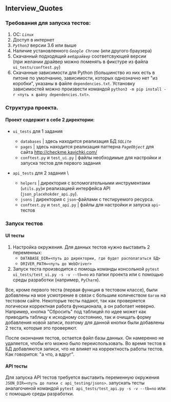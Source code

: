 ## Interview_Quotes

### Требования для запуска тестов:
1. ОС: *`Linux`* 
2. Доступ в интернет
3. *`Python3`* версии 3.6 или выше 
4. Наличие установленного *`Google Chrome`* (или другого браузера)
5. Скачанный подходящий *`вебдрайвер`* соответсвующей версии \
(при желании драйвер можно поменять в фикстуре из файла `ui_tests/conftest.py`)
6. Скачанные зависимости для Python (большинство из них есть в питоне по умолчанию, 
зависимости, которых однозначно нет "из коробки", указаны в файле `dependencies.txt`.
Установку зависимостей можно произвести командой `python3 -m pip install -r <путь к файлу dependencies.txt>`.


### Структура проекта.

#### Проект содержит в себе 2 директории:

- `ui_tests` для 1 задания    
   + `databases` | здесь находится реализация БД *`SQLite`* 
   + `pages`     | здесь находится реализация паттерна *`PageObject`* для  сайта  http://checkme.kavichki.com/
   + `conftest.py` и `test_ui.py` | файлы необходимые для настройки и запуска тестов для первого задания
   

- `api_tests`  для 2 задания \
   + `helpers` | директория с вспомогательными инструментами (`utils.py`)и реализацией интерфейса API (`json_placehokder_api.py`).
   + `jsons`   | директория с `json`-файлами c тестируемого ресурса.
   + `conftest.py` и `test_api.py` | файлы для настройки и запуска `api`-тестов
   
### Запуск тестов

#### UI тесты
1. Настройка окружения. 
    Для данных тестов нужно выставить 2 переменных:
    - `DATABASE_DIR=<путь до директории, где будет располагаться БД>`  
    - `DRIVER_PATH=<путь до WebDriver>`
2. Запуск теста производится с помощь команды консольной `pytest ui_tests/test_ui.py -s -v --tb=no` из папки проекта или с помощью среды разработки (например, `PyCharm`).

Все, кроме первого теста (первая функция в тестовом классе), были добавлены на мое усмотрение в связи с большим количеством `багов` на тестовом сайте.
Некоторые тесты падают, так как проверяется логически корректная работа функционала, а он работает неверно.
Например, кнопка "Сбросить" под таблицей по идее может как приводить таблицу к исходному состоянию, так и очищать форму добавления новой записи, поэтому для данной кнопки были добавлены 2 теста, которые это проверяют.

После окончания тестов, остается файл базы данных. Он намеренно не удаляется, чтобы его можно было переиспользовать.
Во время тестов в БД добавляются записи, что не влияет на корректность работы тестов.
Как говорится: "а что, а вдруг".

#### API тесты

Для запуска API тестов требуется выставить переменную окружения `JSON_DIR=<путь до папки с api_testing/jsons>`.
запускать тесты аналагочиной командой `pytest api_tests/test_api.py -s -v --tb=no` или с помощью среды разработки.



